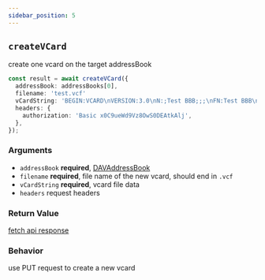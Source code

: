 ```yaml
---
sidebar_position: 5
---
```


## `createVCard`

create one vcard on the target addressBook

```ts
const result = await createVCard({
  addressBook: addressBooks[0],
  filename: 'test.vcf'
  vCardString: 'BEGIN:VCARD\nVERSION:3.0\nN:;Test BBB;;;\nFN:Test BBB\nUID:0976cf06-a0e8-44bd-9217-327f6907242c\nPRODID:-//Apple Inc.//iCloud Web Address Book 2109B35//EN\nREV:2021-06-16T01:28:23Z\nEND:VCARD',
  headers: {
    authorization: 'Basic x0C9ueWd9Vz8OwS0DEAtkAlj',
  },
});
```

### Arguments

- `addressBook` **required**, [DAVAddressBook](../types/DAVAddressBook.md)
- `filename` **required**, file name of the new vcard, should end in `.vcf`
- `vCardString` **required**, vcard file data
- `headers` request headers

### Return Value

[fetch api response](https://developer.mozilla.org/en-US/docs/Web/API/Response)

### Behavior

use PUT request to create a new vcard
